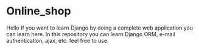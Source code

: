 ﻿# Online_shop
Hello
If you want to learn Django by doing a complete web application you can learn here.
In this repository you can learn Django ORM, e-mail authentication, ajax, etc.
feel free to use.
